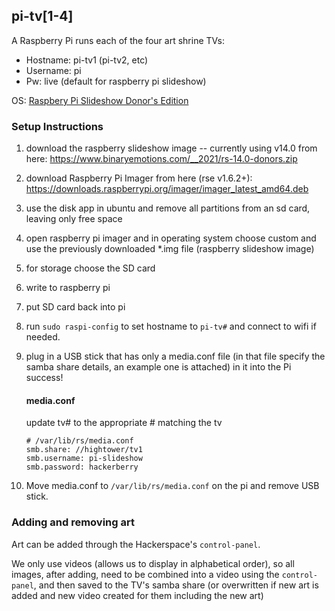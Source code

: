 ## pi-tv[1-4]

A Raspberry Pi runs each of the four art shrine TVs:

* Hostname: pi-tv1 (pi-tv2, etc)
* Username: pi
* Pw: live (default for raspberry pi slideshow)

OS: [Raspbery Pi Slideshow Donor's Edition](https://www.binaryemotions.com/raspberry-slideshow-download/)

### Setup Instructions

1. download the raspberry slideshow image -- currently using v14.0 from here: https://www.binaryemotions.com/__2021/rs-14.0-donors.zip
1. download Raspberry Pi Imager from here (rse v1.6.2+): https://downloads.raspberrypi.org/imager/imager_latest_amd64.deb
1. use the disk app in ubuntu and remove all partitions from an sd card, leaving only free space
2. open raspberry pi imager and in operating system choose custom and use the previously downloaded *.img file (raspberry slideshow image)
3. for storage choose the SD card
4. write to raspberry pi
5. put SD card back into pi
6. run `sudo raspi-config` to set hostname to `pi-tv#` and connect to wifi if needed.
7. plug in a USB stick that has only a media.conf file (in that file specify the samba share details, an example one is attached) in it into the Pi
    success!
    
    #### media.conf
    update tv# to the appropriate # matching the tv
    ```
    # /var/lib/rs/media.conf
    smb.share: //hightower/tv1
    smb.username: pi-slideshow
    smb.password: hackerberry
    ```

8. Move media.conf to `/var/lib/rs/media.conf` on the pi and remove USB stick.

### Adding and removing art

Art can be added through the Hackerspace's `control-panel`.

We only use videos (allows us to display in alphabetical order), so all images, after adding, need to be combined into a video using the `control-panel`, and then saved to the TV's samba share (or overwritten if new art is added and new video created for them including the new art)
